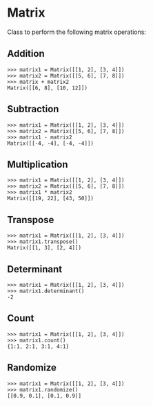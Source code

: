 # Matrix
Class to perform the following matrix operations:

## Addition
```
>>> matrix1 = Matrix([[1, 2], [3, 4]])
>>> matrix2 = Matrix([[5, 6], [7, 8]])
>>> matrix + matrix2
Matrix([[6, 8], [10, 12]])
```

## Subtraction
```
>>> matrix1 = Matrix([[1, 2], [3, 4]])
>>> matrix2 = Matrix([[5, 6], [7, 8]])
>>> matrix1 - matrix2
Matrix([[-4, -4], [-4, -4]])
```

## Multiplication
```
>>> matrix1 = Matrix([[1, 2], [3, 4]])
>>> matrix2 = Matrix([[5, 6], [7, 8]])
>>> matrix1 * matrix2
Matrix([[19, 22], [43, 50]])
```

## Transpose
```
>>> matrix1 = Matrix([[1, 2], [3, 4]])
>>> matrix1.transpose()
Matrix([[1, 3], [2, 4]])
```

## Determinant
```
>>> matrix1 = Matrix([[1, 2], [3, 4]])
>>> matrix1.determinant()
-2
```

## Count
```
>>> matrix1 = Matrix([[1, 2], [3, 4]])
>>> matrix1.count()
{1:1, 2:1, 3:1, 4:1}
```

## Randomize
```
>>> matrix1 = Matrix([[1, 2], [3, 4]])
>>> matrix1.randomize()
[[0.9, 0.1], [0.1, 0.9]]
```